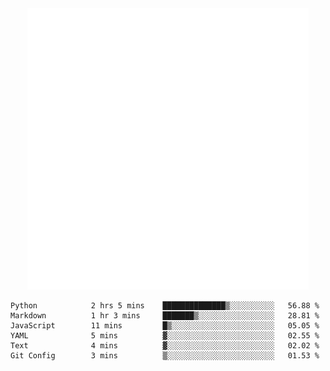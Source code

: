 <div align="center">
    <a href="https://konst.fish">
        <img src="https://raw.githubusercontent.com/konstfish/konstfish/master/fish.svg" alt="Logo" width="450"/>
    </a>
</div>

<!--START_SECTION:waka-->

```text
Python            2 hrs 5 mins    ██████████████▒░░░░░░░░░░   56.88 %
Markdown          1 hr 3 mins     ███████▒░░░░░░░░░░░░░░░░░   28.81 %
JavaScript        11 mins         █▒░░░░░░░░░░░░░░░░░░░░░░░   05.05 %
YAML              5 mins          ▓░░░░░░░░░░░░░░░░░░░░░░░░   02.55 %
Text              4 mins          ▓░░░░░░░░░░░░░░░░░░░░░░░░   02.02 %
Git Config        3 mins          ▒░░░░░░░░░░░░░░░░░░░░░░░░   01.53 %
```

<!--END_SECTION:waka-->
